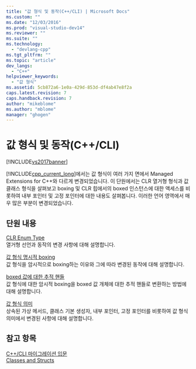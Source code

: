 ```yaml
---
title: "값 형식 및 동작(C++/CLI) | Microsoft Docs"
ms.custom: ""
ms.date: "12/03/2016"
ms.prod: "visual-studio-dev14"
ms.reviewer: ""
ms.suite: ""
ms.technology: 
  - "devlang-cpp"
ms.tgt_pltfrm: ""
ms.topic: "article"
dev_langs: 
  - "C++"
helpviewer_keywords: 
  - "값 형식"
ms.assetid: 5cb872a6-1e0a-429d-853d-df4ab47e8f2a
caps.latest.revision: 7
caps.handback.revision: 7
author: "mikeblome"
ms.author: "mblome"
manager: "ghogen"
---
```

# 값 형식 및 동작(C++/CLI)
[!INCLUDE[vs2017banner](../assembler/inline/includes/vs2017banner.md)]

[!INCLUDE[cpp_current_long](../Token/cpp_current_long_md.md)]에서는 값 형식이 여러 가지 면에서 Managed Extensions for C\+\+와 다르게 변경되었습니다.  이 단원에서는 CLR 열거형 형식과 값 클래스 형식을 살펴보고 boxing 및 CLR 힙에서의 boxed 인스턴스에 대한 액세스를 비롯하여 내부 포인터 및 고정 포인터에 대한 내용도 살펴봅니다.  이러한 언어 영역에서 매우 많은 부분이 변경되었습니다.  
  
## 단원 내용  
 [CLR Enum Type](../dotnet/value-types-and-their-behaviors-cpp-cli.md)  
 열거형 선언과 동작의 변경 사항에 대해 설명합니다.  
  
 [값 형식 명시적 boxing](../dotnet/implicit-boxing-of-value-types.md)  
 값 형식을 암시적으로 boxing하는 이유와 그에 따라 변경된 동작에 대해 설명합니다.  
  
 [boxed 값에 대한 추적 핸들](../dotnet/a-tracking-handle-to-a-boxed-value.md)  
 값 형식에 대한 암시적 boxing을 boxed 값 개체에 대한 추적 핸들로 변환하는 방법에 대해 설명합니다.  
  
 [값 형식 의미](../dotnet/value-type-semantics.md)  
 상속된 가상 메서드, 클래스 기본 생성자, 내부 포인터, 고정 포인터를 비롯하여 값 형식 의미에서 변경된 사항에 대해 설명합니다.  
  
## 참고 항목  
 [C\+\+\/CLI 마이그레이션 입문](../dotnet/cpp-cli-migration-primer.md)   
 [Classes and Structs](../windows/classes-and-structs-cpp-component-extensions.md)